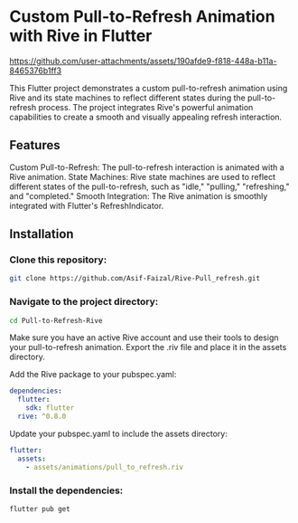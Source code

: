 # Custom Pull-to-Refresh Animation with Rive in Flutter

https://github.com/user-attachments/assets/190afde9-f818-448a-b11a-8465376b1ff3

This Flutter project demonstrates a custom pull-to-refresh animation using Rive and its state machines to reflect different states during the pull-to-refresh process. The project integrates Rive's powerful animation capabilities to create a smooth and visually appealing refresh interaction.

## Features

Custom Pull-to-Refresh: The pull-to-refresh interaction is animated with a Rive animation.
State Machines: Rive state machines are used to reflect different states of the pull-to-refresh, such as "idle," "pulling," "refreshing," and "completed."
Smooth Integration: The Rive animation is smoothly integrated with Flutter's RefreshIndicator.

## Installation

### Clone this repository:
```bash
git clone https://github.com/Asif-Faizal/Rive-Pull_refresh.git
```

### Navigate to the project directory:
```bash
cd Pull-to-Refresh-Rive
```

Make sure you have an active Rive account and use their tools to design your pull-to-refresh animation. Export the .riv file and place it in the assets directory.

Add the Rive package to your pubspec.yaml:
```yaml
dependencies:
  flutter:
    sdk: flutter
  rive: ^0.8.0
```

Update your pubspec.yaml to include the assets directory:
```yaml
flutter:
  assets:
    - assets/animations/pull_to_refresh.riv
```

### Install the dependencies:
```bash
flutter pub get
```
